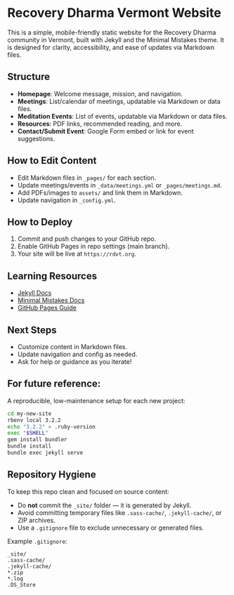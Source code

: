 # Recovery Dharma Vermont Website

This is a simple, mobile-friendly static website for the Recovery Dharma community in Vermont, built with Jekyll and the Minimal Mistakes theme. It is designed for clarity, accessibility, and ease of updates via Markdown files.

## Structure
- **Homepage**: Welcome message, mission, and navigation.
- **Meetings**: List/calendar of meetings, updatable via Markdown or data files.
- **Meditation Events**: List of events, updatable via Markdown or data files.
- **Resources**: PDF links, recommended reading, and more.
- **Contact/Submit Event**: Google Form embed or link for event suggestions.

## How to Edit Content
- Edit Markdown files in `_pages/` for each section.
- Update meetings/events in `_data/meetings.yml` or `_pages/meetings.md`.
- Add PDFs/images to `assets/` and link them in Markdown.
- Update navigation in `_config.yml`.

## How to Deploy
1. Commit and push changes to your GitHub repo.
2. Enable GitHub Pages in repo settings (main branch).
3. Your site will be live at `https://rdvt.org`.

## Learning Resources
- [Jekyll Docs](https://jekyllrb.com/docs/)
- [Minimal Mistakes Docs](https://mmistakes.github.io/minimal-mistakes/docs/)
- [GitHub Pages Guide](https://pages.github.com/)

## Next Steps
- Customize content in Markdown files.
- Update navigation and config as needed.
- Ask for help or guidance as you iterate!

## For future reference:

A reproducible, low-maintenance setup for each new project:
```bash
cd my-new-site
rbenv local 3.2.2
echo "3.2.2" > .ruby-version
exec "$SHELL"
gem install bundler
bundle install
bundle exec jekyll serve
```

## Repository Hygiene

To keep this repo clean and focused on source content:

- Do **not** commit the `_site/` folder — it is generated by Jekyll.
- Avoid committing temporary files like `.sass-cache/`, `.jekyll-cache/`, or ZIP archives.
- Use a `.gitignore` file to exclude unnecessary or generated files.

Example `.gitignore`:
```gitignore
_site/
.sass-cache/
.jekyll-cache/
*.zip
*.log
.DS_Store